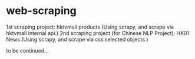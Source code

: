 # web-scraping
1st scraping project: hktvmall products (Using scrapy, and scrape via hktvmall internal api.)
2nd scraping project (for Chinese NLP Project): HK01 News (Using scrapy, and scrape via css selected objects.)

to be continued...
